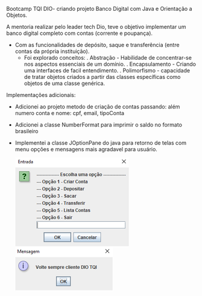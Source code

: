 Bootcamp TQI DIO- criando projeto Banco Digital com Java e Orientação a Objetos.

A mentoria realizar pelo leader tech Dio, teve o objetivo implementar um banco digital completo com contas (corrente e poupança).
- Com as funcionalidades de depósito, saque e transferência (entre contas da própria instituição).
  - Foi explorado conceitos:
   . Abstração - Habilidade de concentrar-se nos aspectos essenciais de um domínio.
   . Encapsulamento - Criando uma interfaces de facil entendimento.
   . Polimorfismo - capacidade de tratar objetos criados a partir das classes específicas como objetos de uma classe genérica. 
  
 
Implementações adicionais:
 
 - Adicionei ao projeto metodo de criação de contas passando: além numero conta e nome: cpf, email, tipoConta 
 - Adicionei a classe NumberFormat para imprimir o saldo no formato brasileiro
 - Implementei a classe JOptionPane do java para retorno de telas com menu opções e mensagens mais agradavel para usuário.

   <img src="/src/img/image_01.PNG"> 

   <img src="/src/img/encerrar_04.PNG"> 

   
